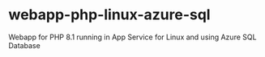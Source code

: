 # webapp-php-linux-azure-sql
Webapp for PHP 8.1 running in App Service for Linux and using Azure SQL Database
